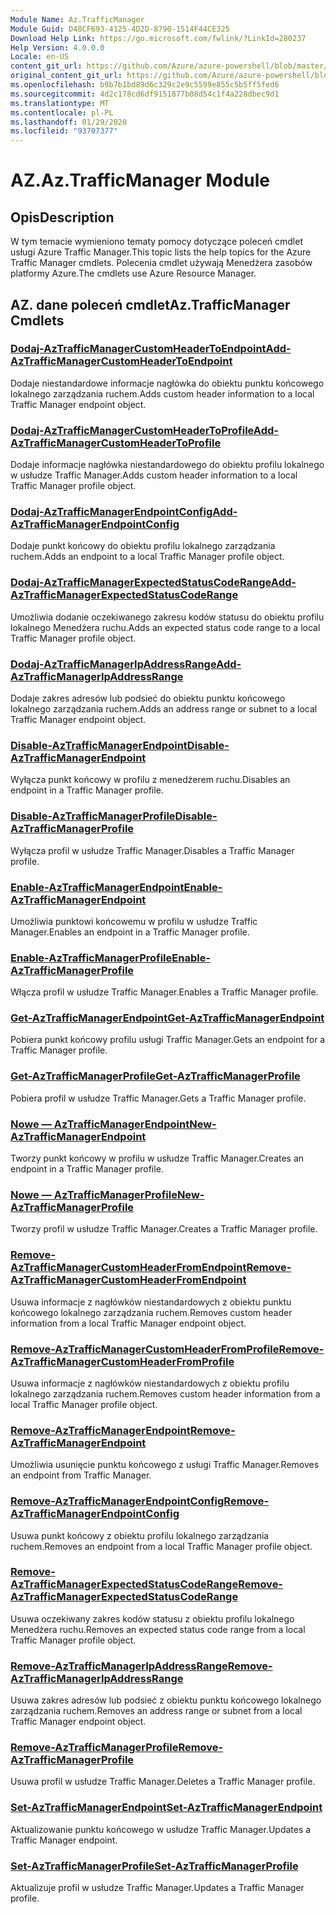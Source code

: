 ```yaml
---
Module Name: Az.TrafficManager
Module Guid: D48CF693-4125-4D2D-8790-1514F44CE325
Download Help Link: https://go.microsoft.com/fwlink/?LinkId=280237
Help Version: 4.0.0.0
Locale: en-US
content_git_url: https://github.com/Azure/azure-powershell/blob/master/src/TrafficManager/TrafficManager/help/Az.TrafficManager.md
original_content_git_url: https://github.com/Azure/azure-powershell/blob/master/src/TrafficManager/TrafficManager/help/Az.TrafficManager.md
ms.openlocfilehash: b9b7b1bd89d6c329c2e9c5599e855c5b5ff5fed6
ms.sourcegitcommit: 4d2c178cd6df9151877b08d54c1f4a228dbec9d1
ms.translationtype: MT
ms.contentlocale: pl-PL
ms.lasthandoff: 01/29/2020
ms.locfileid: "93707377"
---
```

# <span data-ttu-id="83a97-101">AZ.</span><span class="sxs-lookup"><span data-stu-id="83a97-101">Az.TrafficManager Module</span></span>
## <span data-ttu-id="83a97-102">Opis</span><span class="sxs-lookup"><span data-stu-id="83a97-102">Description</span></span>
<span data-ttu-id="83a97-103">W tym temacie wymieniono tematy pomocy dotyczące poleceń cmdlet usługi Azure Traffic Manager.</span><span class="sxs-lookup"><span data-stu-id="83a97-103">This topic lists the help topics for the Azure Traffic Manager cmdlets.</span></span> <span data-ttu-id="83a97-104">Polecenia cmdlet używają Menedżera zasobów platformy Azure.</span><span class="sxs-lookup"><span data-stu-id="83a97-104">The cmdlets use Azure Resource Manager.</span></span>

## <span data-ttu-id="83a97-105">AZ. dane poleceń cmdlet</span><span class="sxs-lookup"><span data-stu-id="83a97-105">Az.TrafficManager Cmdlets</span></span>
### [<span data-ttu-id="83a97-106">Dodaj-AzTrafficManagerCustomHeaderToEndpoint</span><span class="sxs-lookup"><span data-stu-id="83a97-106">Add-AzTrafficManagerCustomHeaderToEndpoint</span></span>](Add-AzTrafficManagerCustomHeaderToEndpoint.md)
<span data-ttu-id="83a97-107">Dodaje niestandardowe informacje nagłówka do obiektu punktu końcowego lokalnego zarządzania ruchem.</span><span class="sxs-lookup"><span data-stu-id="83a97-107">Adds custom header information to a local Traffic Manager endpoint object.</span></span>

### [<span data-ttu-id="83a97-108">Dodaj-AzTrafficManagerCustomHeaderToProfile</span><span class="sxs-lookup"><span data-stu-id="83a97-108">Add-AzTrafficManagerCustomHeaderToProfile</span></span>](Add-AzTrafficManagerCustomHeaderToProfile.md)
<span data-ttu-id="83a97-109">Dodaje informacje nagłówka niestandardowego do obiektu profilu lokalnego w usłudze Traffic Manager.</span><span class="sxs-lookup"><span data-stu-id="83a97-109">Adds custom header information to a local Traffic Manager profile object.</span></span>

### [<span data-ttu-id="83a97-110">Dodaj-AzTrafficManagerEndpointConfig</span><span class="sxs-lookup"><span data-stu-id="83a97-110">Add-AzTrafficManagerEndpointConfig</span></span>](Add-AzTrafficManagerEndpointConfig.md)
<span data-ttu-id="83a97-111">Dodaje punkt końcowy do obiektu profilu lokalnego zarządzania ruchem.</span><span class="sxs-lookup"><span data-stu-id="83a97-111">Adds an endpoint to a local Traffic Manager profile object.</span></span>

### [<span data-ttu-id="83a97-112">Dodaj-AzTrafficManagerExpectedStatusCodeRange</span><span class="sxs-lookup"><span data-stu-id="83a97-112">Add-AzTrafficManagerExpectedStatusCodeRange</span></span>](Add-AzTrafficManagerExpectedStatusCodeRange.md)
<span data-ttu-id="83a97-113">Umożliwia dodanie oczekiwanego zakresu kodów statusu do obiektu profilu lokalnego Menedżera ruchu.</span><span class="sxs-lookup"><span data-stu-id="83a97-113">Adds an expected status code range to a local Traffic Manager profile object.</span></span>

### [<span data-ttu-id="83a97-114">Dodaj-AzTrafficManagerIpAddressRange</span><span class="sxs-lookup"><span data-stu-id="83a97-114">Add-AzTrafficManagerIpAddressRange</span></span>](Add-AzTrafficManagerIpAddressRange.md)
<span data-ttu-id="83a97-115">Dodaje zakres adresów lub podsieć do obiektu punktu końcowego lokalnego zarządzania ruchem.</span><span class="sxs-lookup"><span data-stu-id="83a97-115">Adds an address range or subnet to a local Traffic Manager endpoint object.</span></span>

### [<span data-ttu-id="83a97-116">Disable-AzTrafficManagerEndpoint</span><span class="sxs-lookup"><span data-stu-id="83a97-116">Disable-AzTrafficManagerEndpoint</span></span>](Disable-AzTrafficManagerEndpoint.md)
<span data-ttu-id="83a97-117">Wyłącza punkt końcowy w profilu z menedżerem ruchu.</span><span class="sxs-lookup"><span data-stu-id="83a97-117">Disables an endpoint in a Traffic Manager profile.</span></span>

### [<span data-ttu-id="83a97-118">Disable-AzTrafficManagerProfile</span><span class="sxs-lookup"><span data-stu-id="83a97-118">Disable-AzTrafficManagerProfile</span></span>](Disable-AzTrafficManagerProfile.md)
<span data-ttu-id="83a97-119">Wyłącza profil w usłudze Traffic Manager.</span><span class="sxs-lookup"><span data-stu-id="83a97-119">Disables a Traffic Manager profile.</span></span>

### [<span data-ttu-id="83a97-120">Enable-AzTrafficManagerEndpoint</span><span class="sxs-lookup"><span data-stu-id="83a97-120">Enable-AzTrafficManagerEndpoint</span></span>](Enable-AzTrafficManagerEndpoint.md)
<span data-ttu-id="83a97-121">Umożliwia punktowi końcowemu w profilu w usłudze Traffic Manager.</span><span class="sxs-lookup"><span data-stu-id="83a97-121">Enables an endpoint in a Traffic Manager profile.</span></span>

### [<span data-ttu-id="83a97-122">Enable-AzTrafficManagerProfile</span><span class="sxs-lookup"><span data-stu-id="83a97-122">Enable-AzTrafficManagerProfile</span></span>](Enable-AzTrafficManagerProfile.md)
<span data-ttu-id="83a97-123">Włącza profil w usłudze Traffic Manager.</span><span class="sxs-lookup"><span data-stu-id="83a97-123">Enables a Traffic Manager profile.</span></span>

### [<span data-ttu-id="83a97-124">Get-AzTrafficManagerEndpoint</span><span class="sxs-lookup"><span data-stu-id="83a97-124">Get-AzTrafficManagerEndpoint</span></span>](Get-AzTrafficManagerEndpoint.md)
<span data-ttu-id="83a97-125">Pobiera punkt końcowy profilu usługi Traffic Manager.</span><span class="sxs-lookup"><span data-stu-id="83a97-125">Gets an endpoint for a Traffic Manager profile.</span></span>

### [<span data-ttu-id="83a97-126">Get-AzTrafficManagerProfile</span><span class="sxs-lookup"><span data-stu-id="83a97-126">Get-AzTrafficManagerProfile</span></span>](Get-AzTrafficManagerProfile.md)
<span data-ttu-id="83a97-127">Pobiera profil w usłudze Traffic Manager.</span><span class="sxs-lookup"><span data-stu-id="83a97-127">Gets a Traffic Manager profile.</span></span>

### [<span data-ttu-id="83a97-128">Nowe — AzTrafficManagerEndpoint</span><span class="sxs-lookup"><span data-stu-id="83a97-128">New-AzTrafficManagerEndpoint</span></span>](New-AzTrafficManagerEndpoint.md)
<span data-ttu-id="83a97-129">Tworzy punkt końcowy w profilu w usłudze Traffic Manager.</span><span class="sxs-lookup"><span data-stu-id="83a97-129">Creates an endpoint in a Traffic Manager profile.</span></span>

### [<span data-ttu-id="83a97-130">Nowe — AzTrafficManagerProfile</span><span class="sxs-lookup"><span data-stu-id="83a97-130">New-AzTrafficManagerProfile</span></span>](New-AzTrafficManagerProfile.md)
<span data-ttu-id="83a97-131">Tworzy profil w usłudze Traffic Manager.</span><span class="sxs-lookup"><span data-stu-id="83a97-131">Creates a Traffic Manager profile.</span></span>

### [<span data-ttu-id="83a97-132">Remove-AzTrafficManagerCustomHeaderFromEndpoint</span><span class="sxs-lookup"><span data-stu-id="83a97-132">Remove-AzTrafficManagerCustomHeaderFromEndpoint</span></span>](Remove-AzTrafficManagerCustomHeaderFromEndpoint.md)
<span data-ttu-id="83a97-133">Usuwa informacje z nagłówków niestandardowych z obiektu punktu końcowego lokalnego zarządzania ruchem.</span><span class="sxs-lookup"><span data-stu-id="83a97-133">Removes custom header information from a local Traffic Manager endpoint object.</span></span>

### [<span data-ttu-id="83a97-134">Remove-AzTrafficManagerCustomHeaderFromProfile</span><span class="sxs-lookup"><span data-stu-id="83a97-134">Remove-AzTrafficManagerCustomHeaderFromProfile</span></span>](Remove-AzTrafficManagerCustomHeaderFromProfile.md)
<span data-ttu-id="83a97-135">Usuwa informacje z nagłówków niestandardowych z obiektu profilu lokalnego zarządzania ruchem.</span><span class="sxs-lookup"><span data-stu-id="83a97-135">Removes custom header information from a local Traffic Manager profile object.</span></span>

### [<span data-ttu-id="83a97-136">Remove-AzTrafficManagerEndpoint</span><span class="sxs-lookup"><span data-stu-id="83a97-136">Remove-AzTrafficManagerEndpoint</span></span>](Remove-AzTrafficManagerEndpoint.md)
<span data-ttu-id="83a97-137">Umożliwia usunięcie punktu końcowego z usługi Traffic Manager.</span><span class="sxs-lookup"><span data-stu-id="83a97-137">Removes an endpoint from Traffic Manager.</span></span>

### [<span data-ttu-id="83a97-138">Remove-AzTrafficManagerEndpointConfig</span><span class="sxs-lookup"><span data-stu-id="83a97-138">Remove-AzTrafficManagerEndpointConfig</span></span>](Remove-AzTrafficManagerEndpointConfig.md)
<span data-ttu-id="83a97-139">Usuwa punkt końcowy z obiektu profilu lokalnego zarządzania ruchem.</span><span class="sxs-lookup"><span data-stu-id="83a97-139">Removes an endpoint from a local Traffic Manager profile object.</span></span>

### [<span data-ttu-id="83a97-140">Remove-AzTrafficManagerExpectedStatusCodeRange</span><span class="sxs-lookup"><span data-stu-id="83a97-140">Remove-AzTrafficManagerExpectedStatusCodeRange</span></span>](Remove-AzTrafficManagerExpectedStatusCodeRange.md)
<span data-ttu-id="83a97-141">Usuwa oczekiwany zakres kodów statusu z obiektu profilu lokalnego Menedżera ruchu.</span><span class="sxs-lookup"><span data-stu-id="83a97-141">Removes an expected status code range from a local Traffic Manager profile object.</span></span>

### [<span data-ttu-id="83a97-142">Remove-AzTrafficManagerIpAddressRange</span><span class="sxs-lookup"><span data-stu-id="83a97-142">Remove-AzTrafficManagerIpAddressRange</span></span>](Remove-AzTrafficManagerIpAddressRange.md)
<span data-ttu-id="83a97-143">Usuwa zakres adresów lub podsieć z obiektu punktu końcowego lokalnego zarządzania ruchem.</span><span class="sxs-lookup"><span data-stu-id="83a97-143">Removes an address range or subnet from a local Traffic Manager endpoint object.</span></span>

### [<span data-ttu-id="83a97-144">Remove-AzTrafficManagerProfile</span><span class="sxs-lookup"><span data-stu-id="83a97-144">Remove-AzTrafficManagerProfile</span></span>](Remove-AzTrafficManagerProfile.md)
<span data-ttu-id="83a97-145">Usuwa profil w usłudze Traffic Manager.</span><span class="sxs-lookup"><span data-stu-id="83a97-145">Deletes a Traffic Manager profile.</span></span>

### [<span data-ttu-id="83a97-146">Set-AzTrafficManagerEndpoint</span><span class="sxs-lookup"><span data-stu-id="83a97-146">Set-AzTrafficManagerEndpoint</span></span>](Set-AzTrafficManagerEndpoint.md)
<span data-ttu-id="83a97-147">Aktualizowanie punktu końcowego w usłudze Traffic Manager.</span><span class="sxs-lookup"><span data-stu-id="83a97-147">Updates a Traffic Manager endpoint.</span></span>

### [<span data-ttu-id="83a97-148">Set-AzTrafficManagerProfile</span><span class="sxs-lookup"><span data-stu-id="83a97-148">Set-AzTrafficManagerProfile</span></span>](Set-AzTrafficManagerProfile.md)
<span data-ttu-id="83a97-149">Aktualizuje profil w usłudze Traffic Manager.</span><span class="sxs-lookup"><span data-stu-id="83a97-149">Updates a Traffic Manager profile.</span></span>

